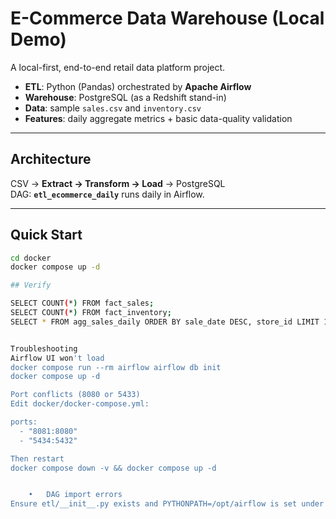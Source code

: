 # E-Commerce Data Warehouse (Local Demo)

A local-first, end-to-end retail data platform project.

- **ETL**: Python (Pandas) orchestrated by **Apache Airflow**
- **Warehouse**: PostgreSQL (as a Redshift stand-in)
- **Data**: sample `sales.csv` and `inventory.csv`
- **Features**: daily aggregate metrics + basic data-quality validation

---

## Architecture

CSV → **Extract → Transform → Load** → PostgreSQL  
DAG: **`etl_ecommerce_daily`** runs daily in Airflow.

---

## Quick Start

```bash
cd docker
docker compose up -d

## Verify

SELECT COUNT(*) FROM fact_sales;
SELECT COUNT(*) FROM fact_inventory;
SELECT * FROM agg_sales_daily ORDER BY sale_date DESC, store_id LIMIT 10;


Troubleshooting
Airflow UI won't load
docker compose run --rm airflow airflow db init
docker compose up -d

Port conflicts (8080 or 5433)
Edit docker/docker-compose.yml:

ports:
  - "8081:8080"
  - "5434:5432"

Then restart 
docker compose down -v && docker compose up -d


	•	DAG import errors
Ensure etl/__init__.py exists and PYTHONPATH=/opt/airflow is set under the Airflow service in docker-compose.y



